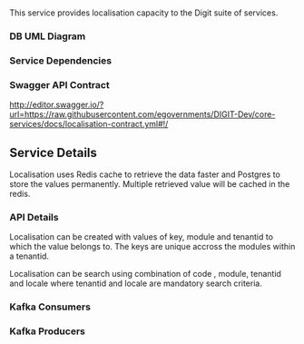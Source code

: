 
# <Localisation>

This service provides localisation capacity to the Digit suite of services.

### DB UML Diagram




### Service Dependencies



### Swagger API Contract

http://editor.swagger.io/?url=https://raw.githubusercontent.com/egovernments/DIGIT-Dev/core-services/docs/localisation-contract.yml#!/



## Service Details

Localisation uses Redis cache to retrieve the data faster and Postgres to store the values permanently. Multiple retrieved value will be cached in the redis.

### API Details

Localisation can be created with values of key, module and tenantid to which the value belongs to. The keys are unique accross the modules within a tenantid.

Localisation can be search using combination of code , module, tenantid and locale where tenantid and locale are mandatory search criteria. 


### Kafka Consumers

### Kafka Producers
